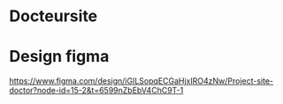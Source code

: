 # Docteursite
# Design figma 
https://www.figma.com/design/iGILSopqECGaHjxIRO4zNw/Project-site-doctor?node-id=15-2&t=6599nZbEbV4ChC9T-1
